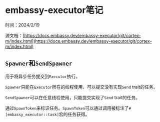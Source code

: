 ﻿# embassy-executor笔记

时间：2024/2/19

源文档：[https://docs.embassy.dev/embassy-executor/git/cortex-m/index.html](https://docs.embassy.dev/embassy-executor/git/cortex-m/index.html)

## `Spawner`和`SendSpawner`

用于将异步任务提交到`Executor`执行。

`Spawner`只能在`Executor`所在的线程使用，可以提交没有实现`Send` trait的任务。

`SendSpawner`可以在任意线程使用，只能提交实现了`Send` trait的任务。

通过`SpawnToken`来标识任务。`SpawnToken`可以通过调用被标注了`#[embassy_executor::task]`宏的任务获得。